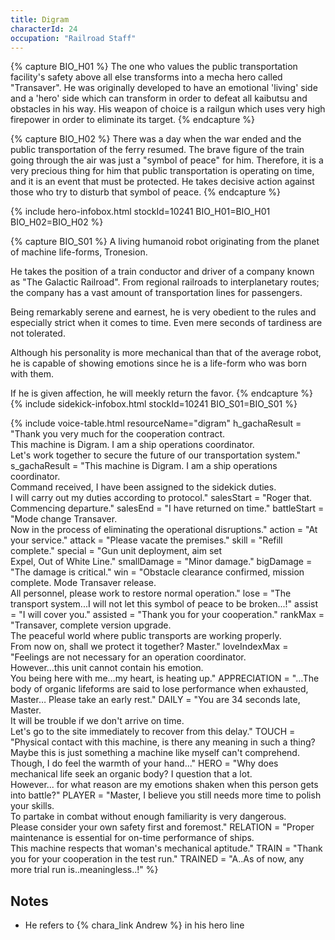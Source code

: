 ```yaml
---
title: Digram
characterId: 24
occupation: "Railroad Staff"
---
```


{% capture BIO_H01 %}
The one who values the public transportation facility's safety above all else transforms into a mecha hero called "Transaver". He was originally developed to have an emotional 'living' side and a 'hero' side which can transform in order to defeat all kaibutsu and obstacles in his way. His weapon of choice is a railgun which uses very high firepower in order to eliminate its target.
{% endcapture %}

{% capture BIO_H02 %}
There was a day when the war ended and the public transportation of the ferry resumed. The brave figure of the train going through the air was just a "symbol of peace" for him. Therefore, it is a very precious thing for him that public transportation is operating on time, and it is an event that must be protected. He takes decisive action against those who try to disturb that symbol of peace.
{% endcapture %}

{% include hero-infobox.html stockId=10241 BIO_H01=BIO_H01 BIO_H02=BIO_H02 %}

{% capture BIO_S01 %}
A living humanoid robot originating from the planet of machine life-forms, Tronesion.

He takes the position of a train conductor and driver of a company known as "The Galactic Railroad". From regional railroads to interplanetary routes; the company has a vast amount of transportation lines for passengers.

Being remarkably serene and earnest, he is very obedient to the rules and especially strict when it comes to time. Even mere seconds of tardiness are not tolerated.

Although his personality is more mechanical than that of the average robot, he is capable of showing emotions since he is a life-form who was born with them.

If he is given affection, he will meekly return the favor.
{% endcapture %}
{% include sidekick-infobox.html stockId=10241 BIO_S01=BIO_S01 %}

{% include voice-table.html resourceName="digram"
h_gachaResult = "Thank you very much for the cooperation contract.<br>This machine is Digram. I am a ship operations coordinator.<br>Let's work together to secure the future of our transportation system."
s_gachaResult = "This machine is Digram. I am a ship operations coordinator.<br>Command received, I have been assigned to the sidekick duties.<br>I will carry out my duties according to protocol."
salesStart = "Roger that. Commencing departure."
salesEnd = "I have returned on time."
battleStart = "Mode change Transaver.<br>Now in the process of eliminating the operational disruptions."
action = "At your service."
attack = "Please vacate the premises."
skill = "Refill complete."
special = "Gun unit deployment, aim set<br>Expel, Out of White Line."
smallDamage = "Minor damage."
bigDamage = "The damage is critical."
win = "Obstacle clearance confirmed, mission complete. Mode Transaver release.<br>All personnel, please work to restore normal operation."
lose = "The transport system...I will not let this symbol of peace to be broken...!"
assist = "I will cover you."
assisted = "Thank you for your cooperation."
rankMax = "Transaver, complete version upgrade.<br>The peaceful world where public transports are working properly.<br>From now on, shall we protect it together? Master."
loveIndexMax = "Feelings are not necessary for an operation coordinator.<br>However…this unit cannot contain his emotion.<br>You being here with me…my heart, is heating up."
APPRECIATION = "…The body of organic lifeforms are said to lose performance when exhausted,<br>Master… Please take an early rest."
DAILY = "You are 34 seconds late, Master.<br>It will be trouble if we don't arrive on time.<br>Let's go to the site immediately to recover from this delay."
TOUCH = "Physical contact with this machine, is there any meaning in such a thing?<br>Maybe this is just something a machine like myself can't comprehend.<br>Though, I do feel the warmth of your hand..."
HERO = "Why does mechanical life seek an organic body? I question that a lot.<br>However... for what reason are my emotions shaken when this person gets into battle?"
PLAYER = "Master, I believe you still needs more time to polish your skills.<br>To partake in combat without enough familiarity is very dangerous.<br>Please consider your own safety first and foremost."
RELATION = "Proper maintenance is essential for on-time performance of ships.<br>This machine respects that woman's mechanical aptitude."
TRAIN = "Thank you for your cooperation in the test run."
TRAINED = "A..As of now, any more trial run is..meaningless..!"
%}

## Notes

- He refers to {% chara_link Andrew %} in his hero line
